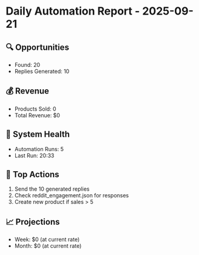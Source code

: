 
# Daily Automation Report - 2025-09-21

## 🔍 Opportunities
- Found: 20
- Replies Generated: 10

## 💰 Revenue
- Products Sold: 0
- Total Revenue: $0

## 🤖 System Health
- Automation Runs: 5
- Last Run: 20:33

## 🎯 Top Actions
1. Send the 10 generated replies
2. Check reddit_engagement.json for responses
3. Create new product if sales > 5

## 📈 Projections
- Week: $0 (at current rate)
- Month: $0 (at current rate)
